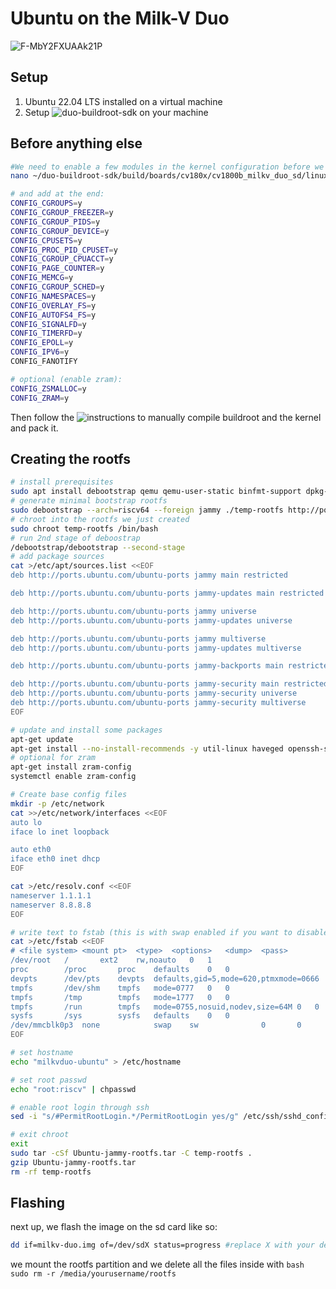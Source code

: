 # Ubuntu on the Milk-V Duo
![F-MbY2FXUAAk21P](https://github.com/bassusteur/milkv-duo-ubuntu/assets/42449683/3dcdbd84-12a6-4c86-969c-92a2e9e92496)

## Setup 
1. Ubuntu 22.04 LTS installed on a virtual machine
2. Setup ![duo-buildroot-sdk](https://github.com/milkv-duo/duo-buildroot-sdk#prepare-the-compilation-environment) on your machine

## Before anything else
```bash
#We need to enable a few modules in the kernel configuration before we can continue, so:
nano ~/duo-buildroot-sdk/build/boards/cv180x/cv1800b_milkv_duo_sd/linux/cvitek_cv1800b_milkv_duo_sd_defconfig

# and add at the end:
CONFIG_CGROUPS=y
CONFIG_CGROUP_FREEZER=y
CONFIG_CGROUP_PIDS=y
CONFIG_CGROUP_DEVICE=y
CONFIG_CPUSETS=y
CONFIG_PROC_PID_CPUSET=y
CONFIG_CGROUP_CPUACCT=y
CONFIG_PAGE_COUNTER=y
CONFIG_MEMCG=y
CONFIG_CGROUP_SCHED=y
CONFIG_NAMESPACES=y
CONFIG_OVERLAY_FS=y
CONFIG_AUTOFS4_FS=y
CONFIG_SIGNALFD=y
CONFIG_TIMERFD=y
CONFIG_EPOLL=y
CONFIG_IPV6=y
CONFIG_FANOTIFY

# optional (enable zram):
CONFIG_ZSMALLOC=y
CONFIG_ZRAM=y
```
Then follow the ![instructions](https://github.com/milkv-duo/duo-buildroot-sdk#step-by-step-compilation) to manually compile buildroot and the kernel and pack it. 

## Creating the rootfs
```bash
# install prerequisites
sudo apt install debootstrap qemu qemu-user-static binfmt-support dpkg-cross --no-install-recommends
# generate minimal bootstrap rootfs
sudo debootstrap --arch=riscv64 --foreign jammy ./temp-rootfs http://ports.ubuntu.com/ubuntu-ports
# chroot into the rootfs we just created
sudo chroot temp-rootfs /bin/bash
# run 2nd stage of deboostrap
/debootstrap/debootstrap --second-stage
# add package sources
cat >/etc/apt/sources.list <<EOF
deb http://ports.ubuntu.com/ubuntu-ports jammy main restricted

deb http://ports.ubuntu.com/ubuntu-ports jammy-updates main restricted

deb http://ports.ubuntu.com/ubuntu-ports jammy universe
deb http://ports.ubuntu.com/ubuntu-ports jammy-updates universe

deb http://ports.ubuntu.com/ubuntu-ports jammy multiverse
deb http://ports.ubuntu.com/ubuntu-ports jammy-updates multiverse

deb http://ports.ubuntu.com/ubuntu-ports jammy-backports main restricted universe multiverse

deb http://ports.ubuntu.com/ubuntu-ports jammy-security main restricted
deb http://ports.ubuntu.com/ubuntu-ports jammy-security universe
deb http://ports.ubuntu.com/ubuntu-ports jammy-security multiverse
EOF

# update and install some packages
apt-get update
apt-get install --no-install-recommends -y util-linux haveged openssh-server systemd kmod initramfs-tools conntrack ebtables ethtool iproute2 iptables mount socat ifupdown iputils-ping vim dhcpcd5 neofetch sudo chrony
# optional for zram
apt-get install zram-config
systemctl enable zram-config

# Create base config files
mkdir -p /etc/network
cat >>/etc/network/interfaces <<EOF
auto lo
iface lo inet loopback

auto eth0
iface eth0 inet dhcp
EOF

cat >/etc/resolv.conf <<EOF
nameserver 1.1.1.1
nameserver 8.8.8.8
EOF

# write text to fstab (this is with swap enabled if you want to disable it just put a # before the swap line)
cat >/etc/fstab <<EOF
# <file system>	<mount pt>	<type>	<options>	<dump>	<pass>
/dev/root	/		ext2	rw,noauto	0	1
proc		/proc		proc	defaults	0	0
devpts		/dev/pts	devpts	defaults,gid=5,mode=620,ptmxmode=0666	0	0
tmpfs		/dev/shm	tmpfs	mode=0777	0	0
tmpfs		/tmp		tmpfs	mode=1777	0	0
tmpfs		/run		tmpfs	mode=0755,nosuid,nodev,size=64M	0	0
sysfs		/sys		sysfs	defaults	0	0
/dev/mmcblk0p3  none            swap    sw              0       0
EOF

# set hostname
echo "milkvduo-ubuntu" > /etc/hostname

# set root passwd
echo "root:riscv" | chpasswd

# enable root login through ssh
sed -i "s/#PermitRootLogin.*/PermitRootLogin yes/g" /etc/ssh/sshd_config

# exit chroot
exit
sudo tar -cSf Ubuntu-jammy-rootfs.tar -C temp-rootfs .
gzip Ubuntu-jammy-rootfs.tar
rm -rf temp-rootfs

```
## Flashing
next up, we flash the image on the sd card like so:
```bash
dd if=milkv-duo.img of=/dev/sdX status=progress #replace X with your device name
```
we mount the rootfs partition and we delete all the files inside with ```bash sudo rm -r /media/yourusername/rootfs```
